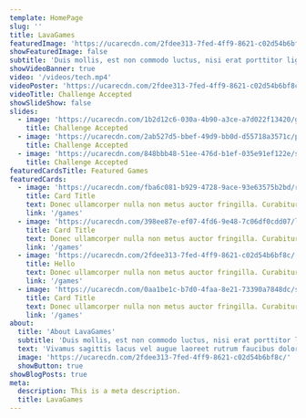 ```yaml
---
template: HomePage
slug: ''
title: LavaGames
featuredImage: 'https://ucarecdn.com/2fdee313-7fed-4ff9-8621-c02d54b6bf8c/'
showFeaturedImage: false
subtitle: 'Duis mollis, est non commodo luctus, nisi erat porttitor ligula.'
showVideoBanner: true
video: '/videos/tech.mp4'
videoPoster: 'https://ucarecdn.com/2fdee313-7fed-4ff9-8621-c02d54b6bf8c/'
videoTitle: Challenge Accepted
showSlideShow: false
slides:
  - image: 'https://ucarecdn.com/1b2d12c6-030a-4b90-a3ce-a7d022f13420/graph.jpg'
    title: Challenge Accepted
  - image: 'https://ucarecdn.com/2ab527d5-bbef-49d9-bb0d-d55718a3571c/player1start.jpg'
    title: Challenge Accepted
  - image: 'https://ucarecdn.com/848bbb48-51ee-476d-b1ef-035e91ef122e/switch.jpg'
    title: Challenge Accepted
featuredCardsTitle: Featured Games
featuredCards:
  - image: 'https://ucarecdn.com/fba6c081-b929-4728-9ace-93e63575b2bd/redandorangesolarflare73873.jpg'
    title: Card Title
    text: Donec ullamcorper nulla non metus auctor fringilla. Curabitur blandit tempus porttitor.
    link: '/games'
  - image: 'https://ucarecdn.com/398ee87e-ef07-4fd6-9e48-7c06df0cdd07/ledlightsignage1293269.jpg'
    title: Card Title
    text: Donec ullamcorper nulla non metus auctor fringilla. Curabitur blandit tempus porttitor.
    link: '/games'
  - image: 'https://ucarecdn.com/2fdee313-7fed-4ff9-8621-c02d54b6bf8c/'
    title: Hello
    text: Donec ullamcorper nulla non metus auctor fringilla. Curabitur blandit tempus porttitor.
    link: '/games'
  - image: 'https://ucarecdn.com/0aa1be1c-b7d0-4faa-8e21-73390a7848dc/skyspacedarkgalaxy2162.jpg'
    title: Card Title
    text: Donec ullamcorper nulla non metus auctor fringilla. Curabitur blandit tempus porttitor.
    link: '/games'
about:
  title: 'About LavaGames'
  subtitle: 'Duis mollis, est non commodo luctus, nisi erat porttitor ligula.'
  text: 'Vivamus sagittis lacus vel augue laoreet rutrum faucibus dolor auctor. Sed posuere consectetur est at lobortis. Lorem ipsum dolor sit amet, consectetur adipiscing elit. Maecenas faucibus mollis interdum. Etiam porta sem malesuada magna mollis euismod. Aenean eu leo quam. Pellentesque ornare sem lacinia quam venenatis vestibulum.'
  image: 'https://ucarecdn.com/2fdee313-7fed-4ff9-8621-c02d54b6bf8c/'
  showButton: true
showBlogPosts: true
meta:
  description: This is a meta description.
  title: LavaGames
---
```

